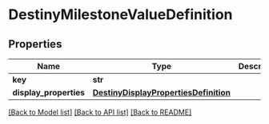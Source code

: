 # DestinyMilestoneValueDefinition

## Properties
Name | Type | Description | Notes
------------ | ------------- | ------------- | -------------
**key** | **str** |  | [optional] 
**display_properties** | [**DestinyDisplayPropertiesDefinition**](DestinyDisplayPropertiesDefinition.md) |  | [optional] 

[[Back to Model list]](../README.md#documentation-for-models) [[Back to API list]](../README.md#documentation-for-api-endpoints) [[Back to README]](../README.md)


